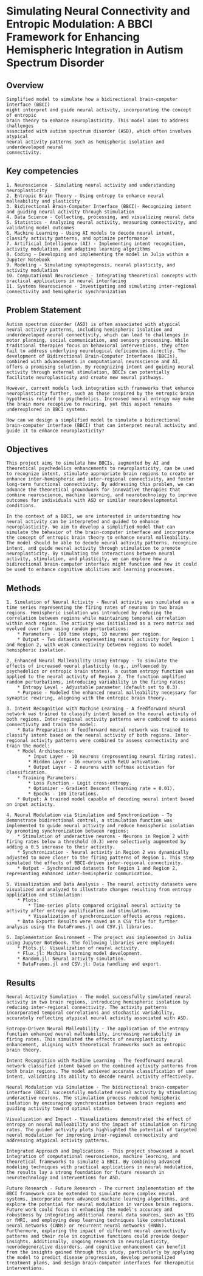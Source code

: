 # Simulating Neural Connectivity and Entropic Modulation: A BBCI Framework for Enhancing Hemispheric Integration in Autism Spectrum Disorder

## Overview

    Simplified model to simulate how a bidirectional brain-computer interface (BBCI)
    might interpret and guide neural activity, incorporating the concept of entropic
    brain theory to enhance neuroplasticity. This model aims to address challenges
    associated with autism spectrum disorder (ASD), which often involves atypical
    neural activity patterns such as hemispheric isolation and underdeveloped neural
    connectivity.

## Key competencies

    1. Neuroscience - Simulating neural activity and understanding neuroplasticity
    2. Entropic Brain Theory - Using entropy to enhance neural malleability and plasticity
    3. Bidirectional Brain-Computer Interface (BBCI)- Recognizing intent and guiding neural activity through stimulation
    4. Data Science - Collecting, processing, and visualizing neural data
    5. Statistics - Analyzing neural activity, measuring connectivity, and validating model outcomes
    6. Machine Learning - Using AI models to decode neural intent, classify activity patterns, and optimize performance
    7. Artificial Intelligence (AI) - Implementing intent recognition, activity modulation, and adaptive learning algorithms
    8. Coding - Developing and implementing the model in Julia within a Jupyter Notebook
    9. Modeling - Simulating synaptogensis, neural plasticity, and activity modulation
    10. Computational Neuroscience - Integrating theoretical concepts with practical applications in neural interfacing
    11. Systems Neuroscience - Investigating and simulating inter-regional connectivity and hemispheric synchronization

## Problem Statement

    Autism spectrum disorder (ASD) is often associated with atypical neural activity patterns, including hemispheric isolation and underdeveloped neural connectivity, which can lead to challenges in motor planning, social communication, and sensory processing. While traditional therapies focus on behavioral interventions, they often fail to address underlying neurological deficiencies directly. The development of Bidirectional Brain-Computer Interfaces (BBCIs), combined with advancements in computational neuroscience and AI, offers a promising solution. By recognizing intent and guiding neural activity through external stimulation, BBCIs can potentially facilitate neuroplasticity and create new neural pathways.

    However, current models lack integration with frameworks that enhance neuroplasticity further, such as those inspired by the entropic brain hypothesis related to psychedelics. Increased neural entropy may make the brain more receptive to rewiring, yet this aspect remains underexplored in BBCI systems.

    How can we design a simplified model to simulate a bidirectional brain-computer interface (BBCI) that can interpret neural activity and guide it to enhance neuroplasticity?

## Objectives

    This project aims to simulate how BBCIs, augmented by AI and theoretical psychedelics enhancements to neuroplasticity, can be used to recognize intent, stimulate appropriate brain regions to create or enhance inter-hemispheric and inter-regional connectivity, and foster long-term functional connectivity. By addressing this problem, we can advance the theoretical groundwork for innovative therapies that combine neuroscience, machine learning, and neurotechnology to improve outcomes for individuals with ASD or similar neurodevelopmental conditions.

    In the context of a BBCI, we are interested in understanding how neural activity can be interpreted and guided to enhance neuroplasticity. We aim to develop a simplified model that can simulate the behavior of the brain-computer interface and incorporate the concept of entropic brain theory to enhance neural malleability. The model should be able to decode neural activity patterns, recognize intent, and guide neural activity through stimulation to promote neuroplasticity. By simulating the interactions between neural activity, stimulation, and plasticity, we can explore how a bidirectional brain-computer interface might function and how it could be used to enhance cognitive abilities and learning processes.

## Methods

    1. Simulation of Neural Activity - Neural activity was simulated as a time series representing the firing rates of neurons in two brain regions. Hemispheric isolation was introduced by reducing the correlation between regions while maintaining temporal correlation within each region. The activity was initialized as a zero matrix and evolved over time using random perturbations:
        * Parameters - 100 time steps, 10 neurons per region.
        * Output - Two datasets representing neural activity for Region 1 and Region 2, with weak connectivity between regions to model hemispheric isolation.

    2. Enhanced Neural Malleability Using Entropy - To simulate the effects of increased neural plasticity (e.g., influenced by psychedelics or entropic brain states), a custom entropy function was applied to the neural activity of Region 2. The function amplified random perturbations, introducing variability in the firing rates:
        * Entropy Level - Adjustable parameter (default set to 0.3).
        * Purpose - Modeled the enhanced neural malleability necessary for synaptic rewiring, aligning with the entropic brain theory.

    3. Intent Recognition with Machine Learning - A feedforward neural network was trained to classify intent based on the neural activity of both regions. Inter-regional activity patterns were combined to assess connectivity and train the model:
        * Data Preparation: A feedforward neural network was trained to classify intent based on the neural activity of both regions. Inter-regional activity patterns were combined to assess connectivity and train the model:
        * Model Architecture:
            * Input Layer - 10 neurons (representing neural firing rates).
            * Hidden Layer - 16 neurons with ReLU activation.
            * Output Layer - 2 neurons with softmax activation for classification.
        * Training Parameters:
            * Loss Function - Logit cross-entropy.
            * Optimizer - Gradient Descent (learning rate = 0.01).
            * Epochs - 100 iterations.
        * Output: A trained model capable of decoding neural intent based on input activity.

    4. Neural Modulation via Stimulation and Synchronization - To demonstrate bidirectional control, a stimulation function was implemented to guide neural activity and reduce hemispheric isolation by promoting synchronization between regions:
        * Stimulation of underactive neurons - Neurons in Region 2 with firing rates below a threshold (0.3) were selectively augmented by adding a 0.5 increase to their activity.
        * Synchronization - Neural activity in Region 2 was dynamically adjusted to move closer to the firing patterns of Region 1. This step simulated the effects of BBCI-driven inter-regional connectivity.
        * Output - Synchronized datasets for Region 1 and Region 2, representing enhanced inter-hemispheric communication.

    5. Visualization and Data Analysis - The neural activity datasets were visualized and analyzed to illustrate changes resulting from entropy application and stimulation:
        * Plots:
            * Time-series plots compared original neural activity to activity after entropy amplification and stimulation.
            * Visualization of synchronization effects across regions.
        * Data Export: Results were saved as a CSV file for further analysis using the DataFrames.jl and CSV.jl libraries.

    6. Implementation Environment - The project was implemented in Julia using Jupyter Notebook. The following libraries were employed:
        * Plots.jl: Visualization of neural activity.
        * Flux.jl: Machine learning model development.
        * Random.jl: Neural activity simulation.
        * DataFrames.jl and CSV.jl: Data handling and export.

## Results

    Neural Activity Simulation - The model successfully simulated neural activity in two brain regions, introducing hemispheric isolation by reducing inter-regional connectivity. The activity patterns incorporated temporal correlations and stochastic variability, accurately reflecting atypical neural activity associated with ASD.

    Entropy-Driven Neural Malleability - The application of the entropy function enhanced neural malleability, increasing variability in firing rates. This simulated the effects of neuroplasticity enhancement, aligning with theoretical frameworks such as entropic brain theory.

    Intent Recognition with Machine Learning - The feedforward neural network classified intent based on the combined activity patterns from both brain regions. The model achieved accurate classification of user intent, validating its ability to decode neural activity effectively.

    Neural Modulation via Simulation - The bidirectional brain-computer interface (BBCI) successfully modulated neural activity by stimulating underactive neurons. The stimulation process reduced hemispheric isolation by encouraging synchronization between brain regions and guiding activity toward optimal states.

    Visualization and Impact - Visualizations demonstrated the effect of entropy on neural malleability and the impact of stimulation on firing rates. The guided activity plots highlighted the potential of targeted neural modulation for improving inter-regional connectivity and addressing atypical activity patterns.

    Integrated Approach and Implications - This project showcased a novel integration of computational neuroscience, machine learning, and theoretical frameworks to simulate a BBCI. By combining advanced modeling techniques with practical applications in neural modulation, the results lay a strong foundation for future research in neurotechnology and interventions for ASD.

    Future Research - Future Research - The current implementation of the BBCI framework can be extended to simulate more complex neural systems, incorporate more advanced machine learning algorithms, and explore the potential for neural modulation in various brain regions. Future work could focus on enhancing the model's accuracy and robustness by integrating additional neural data sources, such as EEG or fMRI, and employing deep learning techniques like convolutional neural networks (CNNs) or recurrent neural networks (RNNs). Furthermore, exploring the impact of different neural connectivity patterns and their role in cognitive functions could provide deeper insights. Additionally, ongoing research in neuroplasticity, neurodegenerative disorders, and cognitive enhancement can benefit from the insights gained through this study, particularly by applying the model to predict disease progression, develop personalized treatment plans, and design brain-computer interfaces for therapeutic interventions.
